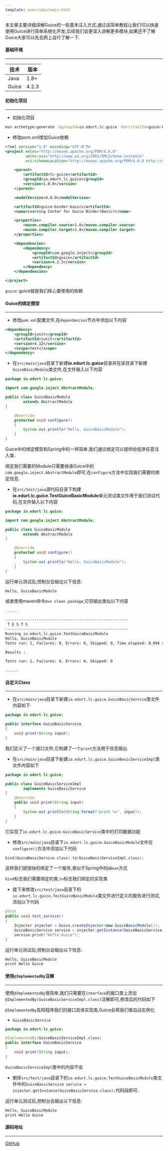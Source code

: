 ```yaml
---
template: overrides/main.html
---
```


本文章主要详细讲解Guice的一些基本注入方式,通过该简单教程让我们可以快速使用Guice进行简单系统化开发,后续我们会更深入讲解更多模块,如果还不了解Guice大家可以先去网上自行了解一下.

#### 基础环境

---

| 技术  | 版本  |
| ----- | ----- |
| Java  | 1.8+  |
| Guice | 4.2.3 |

#### 初始化项目

---

- 初始化项目

```bash
mvn archetype:generate -DgroupId=io.edurt.lc.guice -DartifactId=guice-binder-basic -DarchetypeArtifactId=maven-archetype-quickstart -Dversion=1.0.0 -DinteractiveMode=false
```

- 修改pom.xml增加Guice依赖

```xml
<?xml version="1.0" encoding="UTF-8"?>
<project xmlns="http://maven.apache.org/POM/4.0.0"
         xmlns:xsi="http://www.w3.org/2001/XMLSchema-instance"
         xsi:schemaLocation="http://maven.apache.org/POM/4.0.0 http://maven.apache.org/xsd/maven-4.0.0.xsd">

    <parent>
        <artifactId>lc-guice</artifactId>
        <groupId>io.edurt.lc.guice</groupId>
        <version>1.0.0</version>
    </parent>

    <modelVersion>4.0.0</modelVersion>

    <artifactId>guice-binder-basic</artifactId>
    <name>Learning Center for Guice Binder(Basic)</name>

    <properties>
        <maven.compiler.source>1.8</maven.compiler.source>
        <maven.compiler.target>1.8</maven.compiler.target>
    </properties>

    <dependencies>
        <dependency>
            <groupId>com.google.inject</groupId>
            <artifactId>guice</artifactId>
            <version>4.2.3</version>
        </dependency>
    </dependencies>

</project>
```

`guice`: guice就是我们核心要使用的依赖

#### Guice的绑定模型

---

- 修改`pom.xml`配置文件,在`dependencies`节点中添加以下内容

```xml
<dependency>
    <groupId>junit</groupId>
    <artifactId>junit</artifactId>
    <version>4.12</version>
    <scope>test</scope>
</dependency>
```

- 在`src/main/java`目录下新建**io.edurt.lc.guice**目录并在该目录下新建`GuiceBasicModule`类文件,在文件输入以下内容

```java
package io.edurt.lc.guice;

import com.google.inject.AbstractModule;

public class GuiceBasicModule
        extends AbstractModule
{

    @Override
    protected void configure()
    {
        System.out.println("Hello, GuiceBasicModule");
    }
}
```

Guice中的绑定模型和Spring中的一样简单,我们通过绑定可以提供给程序任意注入类.

绑定我们需要的Module只需要继承Guice中的`com.google.inject.AbstractModule`即可,在`configure`方法中实现我们需要的绑定信息.

- 在`src/test/java`源代码目录下构建**io.edurt.lc.guice.TestGuiceBasicModule**单元测试类文件用于我们测试代码,在文件输入以下内容

```java
package io.edurt.lc.guice;

import com.google.inject.AbstractModule;

public class GuiceBasicModule
        extends AbstractModule
{

    @Override
    protected void configure()
    {
        System.out.println("Hello, GuiceBasicModule");
    }
}
```

运行单元测试后,控制台会输出以下信息:

```bash
Hello, GuiceBasicModule
```

或者使用maven命令`mvn clean package`,它将输出类似以下内容

```bash
......

-------------------------------------------------------
 T E S T S
-------------------------------------------------------
Running io.edurt.lc.guice.TestGuiceBasicModule
Hello, GuiceBasicModule
Tests run: 1, Failures: 0, Errors: 0, Skipped: 0, Time elapsed: 0.094 sec

Results :

Tests run: 1, Failures: 0, Errors: 0, Skipped: 0

......
```

#### 自定义Class

---

- 在`src/main/java`目录下新建`io.edurt.lc.guice.GuiceBasicService`类文件内容如下

```java
package io.edurt.lc.guice;

public interface GuiceBasicService
{
    void print(String input);
}
```

我们定义了一个接口文件,它构建了一个`print`方法用于信息输出.

- 在`src/main/java`目录下新建`io.edurt.lc.guice.GuiceBasicServiceImpl`类文件内容如下

```java
package io.edurt.lc.guice;

public class GuiceBasicServiceImpl
        implements GuiceBasicService
{
    @Override
    public void print(String input)
    {
        System.out.println(String.format("print %s", input));
    }
}
```

它实现了`io.edurt.lc.guice.GuiceBasicService`类中的打印数据功能

- 修改`src/main/java`目录下`io.edurt.lc.guice.GuiceBasicModule`文件在`configure()`方法中添加以下代码

```java
bind(GuiceBasicService.class).to(GuiceBasicServiceImpl.class);
```

这样我们就很快的绑定了一个服务,类似于Spring中的`@Bean`方式

`bind`标志我们需要绑定的类,`to`标志我们绑定的实现类

- 接下来修改`src/test/java`目录下的`io.edurt.lc.guice.TestGuiceBasicModule`类文件进行定义的服务进行测试,添加以下代码

```java
@Test
public void test_service()
{
    Injector injector = Guice.createInjector(new GuiceBasicModule());
    GuiceBasicService service = injector.getInstance(GuiceBasicService.class);
    service.print("Hello Guice");
}
```

运行单元测试后,控制台会输出以下信息:

```bash
Hello, GuiceBasicModule
print Hello Guice
```

#### 使用`@ImplementedBy`注解

---

使用`@ImplementedBy`很简单,我们只需要在`interface`的接口类上添加`@ImplementedBy(GuiceBasicServiceImpl.class)`注解即可,修改后的代码如下

`@ImplementedBy`告知程序我们的接口具体实现类,Guice会帮我们做自动实例化

- `GuiceBasicService`

```java
package io.edurt.lc.guice;

@ImplementedBy(GuiceBasicServiceImpl.class)
public interface GuiceBasicService
{
    void print(String input);
}
```

`GuiceBasicServiceImpl`类中的内容不变

- 删除`src/test/java`目录下的`io.edurt.lc.guice.TestGuiceBasicModule`类文件中的`GuiceBasicService service = injector.getInstance(GuiceBasicService.class);`代码段即可.

运行单元测试后,控制台会输出以下信息:

```bash
Hello, GuiceBasicModule
print Hello Guice
```

#### 源码地址

---

[GitHub](https://github.com/EdurtIO/learning-center-code/tree/master/guice/binder-basic)
